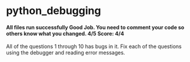 # python_debugging
#### All files run successfully Good Job. You need to comment your code so others know what you changed. 4/5 Score: 4/4
All of the questions 1 through 10 has bugs in it. Fix each of the questions using the debugger and reading error messages.
